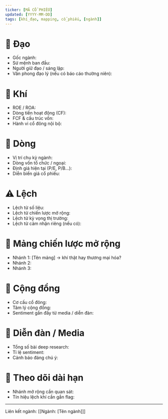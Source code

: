 ```yaml
---
ticker: [MÃ CỔ PHIẾU]
updated: [YYYY-MM-DD]
tags: [khí_đạo, mapping, cổ_phiếu, [ngành]]
---
```


# 🌱 Đạo
- Gốc ngành:
- Sứ mệnh ban đầu:
- Người giữ đạo / sáng lập:
- Văn phong đạo lý (nếu có báo cáo thường niên):

# 💨 Khí
- ROE / ROA:
- Dòng tiền hoạt động (CF):
- FCF & cấu trúc vốn:
- Hành vi cổ đông nội bộ:

# 🌊 Dòng
- Vị trí chu kỳ ngành:
- Dòng vốn tổ chức / ngoại:
- Định giá hiện tại (P/E, P/B...):
- Diễn biến giá cổ phiếu:

# ⚠️ Lệch
- Lệch từ số liệu:
- Lệch từ chiến lược mở rộng:
- Lệch từ kỳ vọng thị trường:
- Lệch từ cảm nhận riêng (nếu có):

# 🎯 Mảng chiến lược mở rộng
- Nhánh 1: [Tên mảng] → khí thật hay thương mại hóa?
- Nhánh 2:
- Nhánh 3:

# 👥 Cộng đồng
- Cơ cấu cổ đông:
- Tâm lý cộng đồng:
- Sentiment gần đây từ media / diễn đàn:

# 📣 Diễn đàn / Media
- Tổng số bài deep research:
- Tỉ lệ sentiment:
- Cảnh báo đáng chú ý:

# 🔁 Theo dõi dài hạn
- Nhánh mở rộng cần quan sát:
- Tín hiệu lệch khí cần gắn flag:

---

Liên kết ngành: [[Ngành: [Tên ngành]]]

